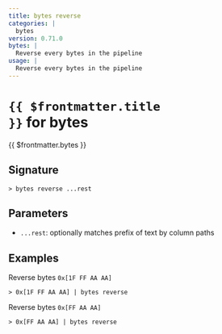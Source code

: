 ```yaml
---
title: bytes reverse
categories: |
  bytes
version: 0.71.0
bytes: |
  Reverse every bytes in the pipeline
usage: |
  Reverse every bytes in the pipeline
---
```


# <code>{{ $frontmatter.title }}</code> for bytes

<div class='command-title'>{{ $frontmatter.bytes }}</div>

## Signature

```> bytes reverse ...rest```

## Parameters

 -  `...rest`: optionally matches prefix of text by column paths

## Examples

Reverse bytes `0x[1F FF AA AA]`
```shell
> 0x[1F FF AA AA] | bytes reverse
```

Reverse bytes `0x[FF AA AA]`
```shell
> 0x[FF AA AA] | bytes reverse
```
